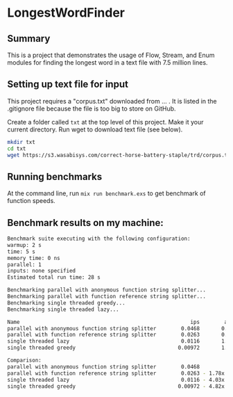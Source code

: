 # LongestWordFinder

## Summary

This is a project that demonstrates the usage of Flow, Stream, and Enum modules for finding
the longest word in a text file with 7.5 million lines.

## Setting up text file for input

This project requires a "corpus.txt" downloaded from ... . It is listed in the .gitignore file because the file is too big to store on GitHub.

Create a folder called `txt` at the top level of this project.
Make it your current directory.
Run wget to download text file (see below).

```bash
mkdir txt
cd txt
wget https://s3.wasabisys.com/correct-horse-battery-staple/trd/corpus.txt
```

## Running benchmarks

At the command line, run `mix run benchmark.exs` to get benchmark of function speeds.

## Benchmark results on my machine:

```bash
Benchmark suite executing with the following configuration:
warmup: 2 s
time: 5 s
memory time: 0 ns
parallel: 1
inputs: none specified
Estimated total run time: 28 s

Benchmarking parallel with anonymous function string splitter...
Benchmarking parallel with function reference string splitter...
Benchmarking single threaded greedy...
Benchmarking single threaded lazy...

Name                                                       ips        average  deviation         median         99th %
parallel with anonymous function string splitter        0.0468       0.36 min     ±0.00%       0.36 min       0.36 min
parallel with function reference string splitter        0.0263       0.63 min     ±0.00%       0.63 min       0.63 min
single threaded lazy                                    0.0116       1.43 min     ±0.00%       1.43 min       1.43 min
single threaded greedy                                 0.00972       1.71 min     ±0.00%       1.71 min       1.71 min

Comparison: 
parallel with anonymous function string splitter        0.0468
parallel with function reference string splitter        0.0263 - 1.78x slower +0.28 min
single threaded lazy                                    0.0116 - 4.03x slower +1.08 min
single threaded greedy                                 0.00972 - 4.82x slower +1.36 min
```
